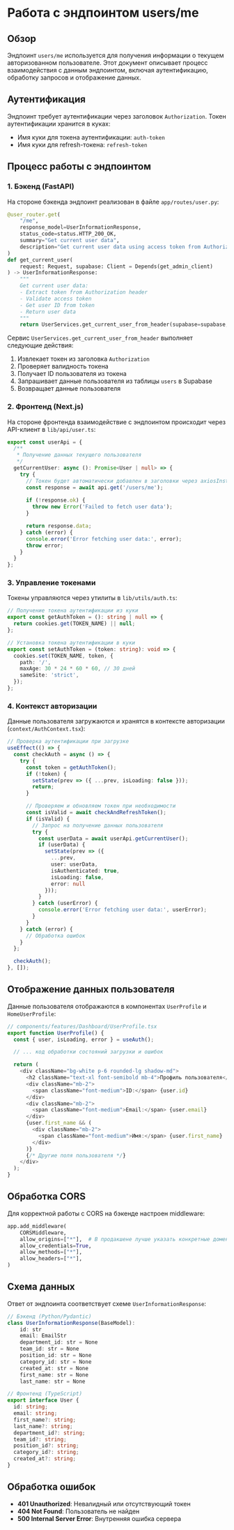 # Работа с эндпоинтом users/me

## Обзор

Эндпоинт `users/me` используется для получения информации о текущем авторизованном пользователе. Этот документ описывает процесс взаимодействия с данным эндпоинтом, включая аутентификацию, обработку запросов и отображение данных.

## Аутентификация

Эндпоинт требует аутентификации через заголовок `Authorization`. Токен аутентификации хранится в куках:

- Имя куки для токена аутентификации: `auth-token`
- Имя куки для refresh-токена: `refresh-token`

## Процесс работы с эндпоинтом

### 1. Бэкенд (FastAPI)

На стороне бэкенда эндпоинт реализован в файле `app/routes/user.py`:

```python
@user_router.get(
    "/me",
    response_model=UserInformationResponse,
    status_code=status.HTTP_200_OK,
    summary="Get current user data",
    description="Get current user data using access token from Authorization header",
)
def get_current_user(
    request: Request, supabase: Client = Depends(get_admin_client)
) -> UserInformationResponse:
    """
    Get current user data:
    - Extract token from Authorization header
    - Validate access token
    - Get user ID from token
    - Return user data
    """
    return UserServices.get_current_user_from_header(supabase=supabase, request=request)
```

Сервис `UserServices.get_current_user_from_header` выполняет следующие действия:
1. Извлекает токен из заголовка `Authorization`
2. Проверяет валидность токена
3. Получает ID пользователя из токена
4. Запрашивает данные пользователя из таблицы `users` в Supabase
5. Возвращает данные пользователя

### 2. Фронтенд (Next.js)

На стороне фронтенда взаимодействие с эндпоинтом происходит через API-клиент в `lib/api/user.ts`:

```typescript
export const userApi = {
  /**
   * Получение данных текущего пользователя
   */
  getCurrentUser: async (): Promise<User | null> => {
    try {
      // Токен будет автоматически добавлен в заголовки через axiosInstance
      const response = await api.get('/users/me');
      
      if (!response.ok) {
        throw new Error('Failed to fetch user data');
      }

      return response.data;
    } catch (error) {
      console.error('Error fetching user data:', error);
      throw error;
    }
  }
};
```

### 3. Управление токенами

Токены управляются через утилиты в `lib/utils/auth.ts`:

```typescript
// Получение токена аутентификации из куки
export const getAuthToken = (): string | null => {
  return cookies.get(TOKEN_NAME) || null;
};

// Установка токена аутентификации в куки
export const setAuthToken = (token: string): void => {
  cookies.set(TOKEN_NAME, token, {
    path: '/',
    maxAge: 30 * 24 * 60 * 60, // 30 дней
    sameSite: 'strict',
  });
};
```

### 4. Контекст авторизации

Данные пользователя загружаются и хранятся в контексте авторизации (`context/AuthContext.tsx`):

```typescript
// Проверка аутентификации при загрузке
useEffect(() => {
  const checkAuth = async () => {
    try {
      const token = getAuthToken();
      if (!token) {
        setState(prev => ({ ...prev, isLoading: false }));
        return;
      }

      // Проверяем и обновляем токен при необходимости
      const isValid = await checkAndRefreshToken();
      if (isValid) {
        // Запрос на получение данных пользователя
        try {
          const userData = await userApi.getCurrentUser();
          if (userData) {
            setState(prev => ({ 
              ...prev, 
              user: userData,
              isAuthenticated: true, 
              isLoading: false,
              error: null
            }));
          }
        } catch (userError) {
          console.error('Error fetching user data:', userError);
        }
      }
    } catch (error) {
      // Обработка ошибок
    }
  };

  checkAuth();
}, []);
```

## Отображение данных пользователя

Данные пользователя отображаются в компонентах `UserProfile` и `HomeUserProfile`:

```typescript
// components/features/Dashboard/UserProfile.tsx
export function UserProfile() {
  const { user, isLoading, error } = useAuth();

  // ... код обработки состояний загрузки и ошибок

  return (
    <div className="bg-white p-6 rounded-lg shadow-md">
      <h2 className="text-xl font-semibold mb-4">Профиль пользователя</h2>
      <div className="mb-2">
        <span className="font-medium">ID:</span> {user.id}
      </div>
      <div className="mb-2">
        <span className="font-medium">Email:</span> {user.email}
      </div>
      {user.first_name && (
        <div className="mb-2">
          <span className="font-medium">Имя:</span> {user.first_name}
        </div>
      )}
      {/* Другие поля пользователя */}
    </div>
  );
}
```

## Обработка CORS

Для корректной работы с CORS на бэкенде настроен middleware:

```python
app.add_middleware(
    CORSMiddleware,
    allow_origins=["*"],  # В продакшене лучше указать конкретные домены
    allow_credentials=True,
    allow_methods=["*"],
    allow_headers=["*"],
)
```

## Схема данных

Ответ от эндпоинта соответствует схеме `UserInformationResponse`:

```typescript
// Бэкенд (Python/Pydantic)
class UserInformationResponse(BaseModel):
    id: str
    email: EmailStr
    department_id: str = None
    team_id: str = None
    position_id: str = None
    category_id: str = None
    created_at: str = None
    first_name: str = None
    last_name: str = None

// Фронтенд (TypeScript)
export interface User {
  id: string;
  email: string;
  first_name?: string;
  last_name?: string;
  department_id?: string;
  team_id?: string;
  position_id?: string;
  category_id?: string;
  created_at?: string;
}
```

## Обработка ошибок

- **401 Unauthorized**: Невалидный или отсутствующий токен
- **404 Not Found**: Пользователь не найден
- **500 Internal Server Error**: Внутренняя ошибка сервера 